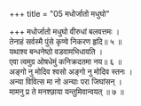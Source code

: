 +++
title = "05 मधोर्जातो मधुघो"

+++
मधोर्जातो मधुघो वीरुधां बलवत्तमः ।  
तेनाहं सर्वस्मै पुंसे कृण्वे निकरण हृदि॥ ५ ॥  
यथाश्व बन्धनेष्ठो वडवामभिधावति ।  
एवा त्वमुग्र ओषधेमुं कनिक्रदतमा नय॥ ६ ॥  
अङ्गो नु मोदिव श्वसो अङ्गो नु मोदिव स्तनः ।  
अन्या विवित्स मा नो अन्याः परा जिघांसन् ।  
मामनु प्र ते मनश्छाया यन्तुमिवान्वयत् ॥ ७ ॥